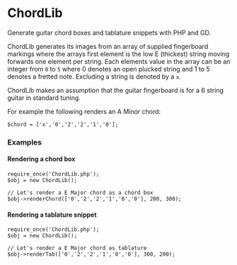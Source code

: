 # ChordLib
Generate guitar chord boxes and tablature snippets with PHP and GD.

ChordLib generates its images from an array of supplied fingerboard markings where the arrays first element is the low E (thickest) string moving forwards one element per string. Each elements value in the array can be an integer from `0` to `5` where 0 denotes an open plucked string and 1 to 5 denotes a fretted note. Excluding a string is denoted by a `x`. 

ChordLib makes an assumption that the guitar fingerboard is for a 6 string guitar in standard tuning.

For example the following renders an A Minor chord:

	$chord = ['x','0','2','2','1','0'];



### Examples

#### Rendering a chord box

	require_once('ChordLib.php');
	$obj = new ChordLib();

	// Let's render a E Major chord as a chord box
	$obj->renderChord(['0','2','2','1','0','0'], 200, 300);


#### Rendering a tablature snippet

	require_once('ChordLib.php');
	$obj = new ChordLib();

	// Let's render a E Major chord as tablature
	$obj->renderTab(['0','2','2','1','0','0'], 300, 200);
